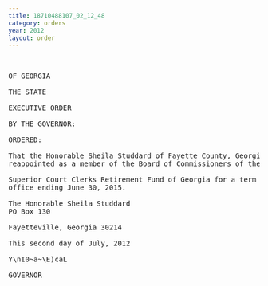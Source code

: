 ```yaml
---
title: 18710488107_02_12_48
category: orders
year: 2012
layout: order
---
```


<pre>   

OF GEORGIA

THE STATE

EXECUTIVE ORDER

BY THE GOVERNOR:

ORDERED:

That the Honorable Sheila Studdard of Fayette County, Georgia, is
reappointed as a member of the Board of Commissioners of the

Superior Court Clerks Retirement Fund of Georgia for a term of
office ending June 30, 2015.

The Honorable Sheila Studdard
PO Box 130

Fayetteville, Georgia 30214

This second day of July, 2012

Y\nI0~a~\E)¢aL

GOVERNOR

</pre>
